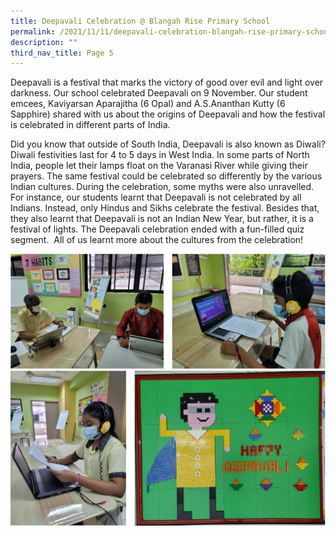 ```yaml
---
title: Deepavali Celebration @ Blangah Rise Primary School
permalink: /2021/11/11/deepavali-celebration-blangah-rise-primary-school/
description: ""
third_nav_title: Page 5
---
```


<p>Deepavali is a festival that marks the victory of good over evil and light over darkness. Our school celebrated Deepavali on 9 November. Our student emcees, Kaviyarsan Aparajitha (6 Opal) and A.S.Ananthan Kutty (6 Sapphire) shared with us about the origins of Deepavali and how the festival is celebrated in different parts of India.</p>
<p>Did you know that outside of South India, Deepavali is also known as Diwali? Diwali festivities last for 4 to 5 days in West India. In some parts of North India, people let their lamps float on the Varanasi River while giving their prayers. The same festival could be celebrated so differently by the various Indian cultures. During the celebration, some myths were also unravelled. For instance, our students learnt that Deepavali is not celebrated by all Indians. Instead, only Hindus and Sikhs celebrate the festival. Besides that, they also learnt that Deepavali is not an Indian New Year, but rather, it is a festival of lights. The Deepavali celebration ended with a fun-filled quiz segment.&nbsp; All of us learnt more about the cultures from the celebration!</p>
<img src="/images/deepavali.png">
<img src="/images/deepavali1.png">